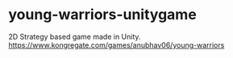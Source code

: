 # young-warriors-unitygame
2D Strategy based game made in Unity. https://www.kongregate.com/games/anubhav06/young-warriors
